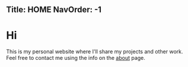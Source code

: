 Title: HOME
NavOrder: -1
---

# Hi

This is my personal website where I'll share my projects and other work. Feel free to contact me using the info on the [about](/about.html) page.
